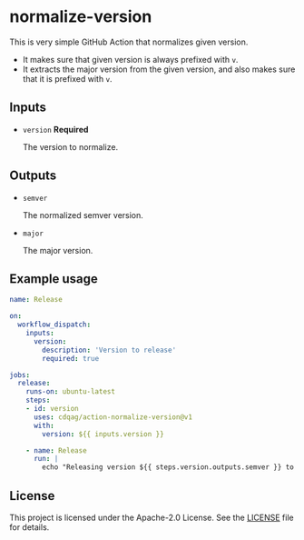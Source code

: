 # normalize-version

This is very simple GitHub Action that normalizes given version.

* It makes sure that given version is always prefixed with `v`.
* It extracts the major version from the given version, and also makes sure that it is prefixed with `v`.

## Inputs

* `version` **Required**

    The version to normalize.

## Outputs

* `semver`

    The normalized semver version.

* `major`

    The major version.

## Example usage

```yaml
name: Release

on:
  workflow_dispatch:
    inputs:
      version:
        description: 'Version to release'
        required: true

jobs:
  release:
    runs-on: ubuntu-latest
    steps:
    - id: version
      uses: cdqag/action-normalize-version@v1
      with:
        version: ${{ inputs.version }}

    - name: Release
      run: |
        echo "Releasing version ${{ steps.version.outputs.semver }} to branch ${{ steps.version.outputs.major }}"

```

## License

This project is licensed under the Apache-2.0 License. See the [LICENSE](LICENSE) file for details.
